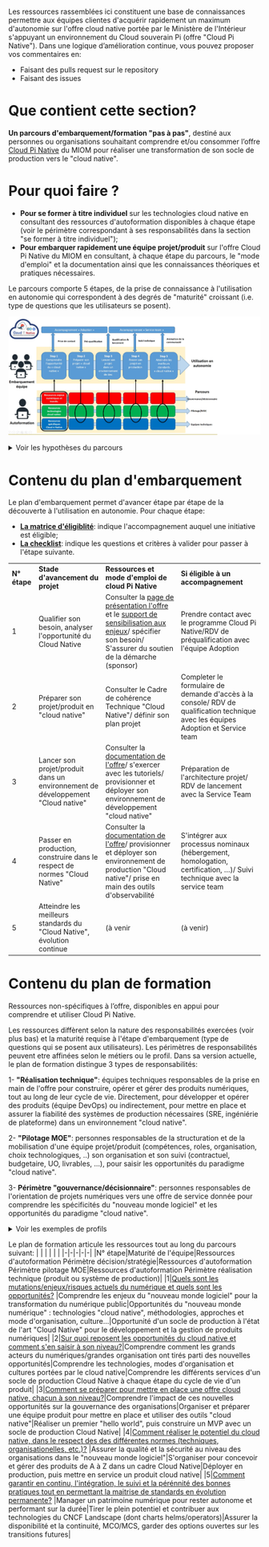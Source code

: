 Les ressources rassemblées ici constituent une base de connaissances permettre aux équipes clientes d'acquérir rapidement un maximum d'autonomie sur l'offre cloud native portée par le Ministère de l'Intérieur s'appuyant un environnement du Cloud souverain Pi (offre "Cloud Pi Native"). Dans une logique d’amélioration continue, vous pouvez proposer vos commentaires en:
- Faisant des pulls request sur le repository 
- Faisant des issues

# Que contient cette section?
**Un parcours d'embarquement/formation "pas à pas"**, destiné aux personnes ou organisations souhaitant comprendre et/ou consommer l’offre [Cloud Pi Native](https://dnum-mi.github.io/) du MIOM pour réaliser une transformation de son socle de production vers le "cloud native".


# Pour quoi faire ?
- **Pour se former à titre individuel** sur les technologies cloud native en consultant des ressources d'autoformation disponibles à chaque étape (voir le périmètre correspondant à ses responsabilités dans la section "se former à titre individuel");
- **Pour embarquer rapidement une équipe projet/produit** sur l'offre Cloud Pi Native du MIOM en consultant, à chaque étape du parcours, le "mode d'emploi" et la documentation ainsi que les connaissances théoriques et pratiques nécessaires.

Le parcours comporte 5 étapes, de la prise de connaissance à l'utilisation en autonomie qui correspondent à des degrés de "maturité" croissant (i.e. type de questions que les utilisateurs se posent).

![alt_text](images/accompagnement.jpg)

<details>

<summary> Voir les hypothèses du parcours </summary>

- Respect de l'ordre chronologique : le niveau de maturité requis augmente au fur et à mesure des étapes d'embarquement, jusqu'à l'autonomie dans la gestion des évolutions en production;
- Acessibilité : les premières étapes (comprendre l'offre et préparer un projet) ne nécessitent aucune connaissance théorique ou pratique préalables;
- Reconnaissance des acquis : plutot que des formations par métiers, dont les intitulés ne correspondent pas toujours à la réalité des missions exercées sur le terrain, nous distingons de façon macroscopique, des périmètres de responsabilités.

</details>


# Contenu du plan d'embarquement

Le plan d'embarquement permet d'avancer étape par étape de la découverte à l'utilisation en autonomie. Pour chaque étape: 
- [**La matrice d'éligiblité**](.\matrice_eligibilite.md): indique l'accompagnement auquel une initiative est éligible;
- [**La checklist**](.\checklist.md): indique les questions et critères à valider pour passer à l'étape suivante.

| | | | |
|-|-|-|-|
|**N° étape**|**Stade d'avancement du projet** |**Ressources et mode d'emploi de cloud Pi Native**|**Si éligible à un accompagnement**|
|1|Qualifier son besoin, analyser l'opportunité du Cloud Native|Consulter la [page de présentation l'offre](https://dnum-mi.github.io/) et le [support de sensibilisation aux enjeux](./sensibilisation.md)/ spécifier son besoin/ S'assurer du soutien de la démarche (sponsor)|Prendre contact avec le programme Cloud Pi Native/RDV de préqualification avec l'équipe Adoption|
|2|Préparer son projet/produit en "cloud native"|Consulter le Cadre de cohérence Technique "Cloud Native"/ définir son plan projet|Completer  le formulaire de demande d'accès à la console/ RDV de qualification technique avec les équipes Adoption et Service team|
|3|Lancer son projet/produit dans un environnement de développement "Cloud native"|Consulter la [documentation de l'offre](https://github.com/cloud-pi-native/documentation)/ s'exercer avec les tutoriels/ provisionner et déployer son environnement de développement "cloud native"|Préparation de l'architecture projet/ RDV de lancement avec la Service Team|
|4|Passer en production, construire dans le respect de normes "Cloud Native"|Consulter la [documentation de l'offre](https://github.com/cloud-pi-native/documentation)/ provisionner et déployer son environnement de production "Cloud native"/ prise en main des outils d'observabilité|S'intégrer aux processus nominaux (hébergement, homologation, certification, …)/ Suivi technique avec la service team|
|5|Atteindre les meilleurs standards du "Cloud Native", évolution continue|(à venir|(à venir)|


# Contenu du plan de formation
Ressources non-spécifiques à l’offre, disponibles en appui pour comprendre et utiliser Cloud Pi Native. 

Les ressources diffèrent selon la nature des responsabilités exercées (voir plus bas) et la maturité requise à l'étape d'embarquement (type de questions qui se posent aux utilisateurs). Les périmètres de responsabilités peuvent etre affinées selon le métiers ou le profil. Dans sa version actuelle, le plan de formation distingue 3 types de responsabilités: 

1- **"Réalisation technique"**: équipes techniques responsables de la prise en main de l'offre pour construire, opérer et gérer des produits numériques, tout au long de leur cycle de vie. Directement, pour développer et opérer des produits (équipe DevOps) ou indirectement, pour mettre en place et assurer la fiabilité des systèmes de production nécessaires (SRE, ingéniérie de plateforme) dans un environnement "cloud native".

2- **"Pilotage MOE"**: personnes responsables de la structuration et de la mobilisation d'une équipe projet/produit (compétences, roles, organisation, choix technologiques, ..) son organisation et son suivi (contractuel, budgetaire, UO, livrables, ...), pour saisir les opportunités du paradigme "cloud native".

3- **Périmètre "gouvernance/décisionnaire"**: personnes responsables de l'orientation de projets numériques vers une offre  de service donnée pour comprendre les spécificités du "nouveau monde logiciel" et les opportunités du paradigme "cloud native". 

<details>
<summary> Voir les exemples de profils </summary>

- **Réalisation technique**: responsables de la qualité des produits/SI. Selon la taille et de l'organisation, ce périmètre peut recouvrir des personnes responsables de la fiabilité des services & des systèmes (plateformes de services, pipelines de livraison DevSecOps, services d’hébergement, environnements, réseaux, etc.). Exemples: développeurs, opérateurs, DevOps, SRE, architectes solution, etc.
- **Pilotage MOE**: responsables de l'intégrité des équipes assurant le développement ou les opérations sur les produits et de l'intégrité des projets (cadrage, bonne utilisation et suivi des ressources, orientations techniques...). Exemples:  pilotage/chefferie de projets/programmes, responsables d'unités de conception, de bureaux d'étude, MOE, etc.
- **Gouvernance/décisionnaire**: responsables de la pertinence des décisions stratégiques ce qui recouvre, plus largement, les personnes chargées de les conseiller. Exemples: pilotage et gouvernance des organisations, directions générales ou métiers, stratégie d'achat, stratégie RH, etc.
</details>

Le plan de formation articule les ressources tout au long du parcours suivant: 
| | | | | |
|-|-|-|-|-|
|N° étape|Maturité de l'équipe|Ressources d'autoformation Périmètre décision/stratégie|Ressources d'autoformation Périmètre pilotage MOE|Ressources d'autoformation Périmètre  réalisation technique  (produit ou système de production)|
|1|[Quels sont les mutations/enjeux/risques actuels du numérique et quels sont les opportunités?](./sensibilisation.md)  |Comprendre les enjeux du "nouveau monde logiciel" pour la transformation du numérique public|Opportunités du "nouveau monde numérique" : technologies "cloud native", méthodologies, approches et mode d'organisation, culture...|Opportunité d'un socle de production à l'état de l'art "Cloud Native" pour le développement et la gestion de produits numériques|
|2|[Sur quoi reposent les opportunités du cloud native et comment s'en saisir à son niveau?](./formation_step2.md)|Comprendre comment les grands acteurs du numériques/grandes organisation ont tirés parti des nouvelles opportunités|Comprendre les technologies, modes d'organisation et cultures portées par le cloud native|Comprendre les différents services d'un socle de production Cloud Native à chaque étape du cycle de vie d'un produit|
|3|[Comment se préparer pour mettre en place une offre cloud native, chacun à son niveau?](./formation_step3.md)|Comprendre l'impact de ces nouvelles opportunités sur la gouvernance des organisations|Organiser et préparer une équipe produit pour mettre en place et utiliser des outils "cloud native"|Réaliser un premier "hello world", puis construire un MVP avec un socle de production Cloud Native|
|4|[Comment réaliser le potentiel du cloud native, dans le respect des des différentes normes (techniques, organisationelles, etc.)?](./formation_step4.md) |Assurer la qualité et la sécurité au niveau des organisations dans le "nouveau monde logiciel"|S'organiser pour concevoir et gérer des produits de A à Z dans un cadre Cloud Native|Déployer en production, puis mettre en service un produit cloud native|
|5|[Comment garantir en continu, l'intégration, le suivi et la pérénnité des bonnes pratiques tout en permettant la maitrise de standards en évolution permanente?](./formation_step5.md) |Manager un patrimoine numérique pour rester autonome et performant sur la durée|Tirer le plein potentiel et contribuer aux technologies du CNCF Landscape (dont charts helms/operators)|Assurer la disponibilité et la continuité, MCO/MCS, garder des options ouvertes sur les transitions futures|





